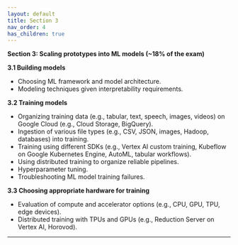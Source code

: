 ```yaml
---
layout: default
title: Section 3
nav_order: 4
has_children: true
---
```



**Section 3: Scaling prototypes into ML models (~18% of the exam)**

**3.1 Building models**

* Choosing ML framework and model architecture.
* Modeling techniques given interpretability requirements.

**3.2 Training models**

* Organizing training data (e.g., tabular, text, speech, images, videos) on Google Cloud (e.g., Cloud Storage, BigQuery).
* Ingestion of various file types (e.g., CSV, JSON, images, Hadoop, databases) into training.
* Training using different SDKs (e.g., Vertex AI custom training, Kubeflow on Google Kubernetes Engine, AutoML, tabular workflows).
* Using distributed training to organize reliable pipelines.
* Hyperparameter tuning.
* Troubleshooting ML model training failures.

**3.3 Choosing appropriate hardware for training**

* Evaluation of compute and accelerator options (e.g., CPU, GPU, TPU, edge devices).
* Distributed training with TPUs and GPUs (e.g., Reduction Server on Vertex AI, Horovod).

---